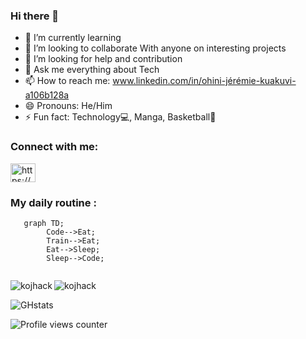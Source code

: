 ### Hi there 👋


- 🌱 I’m currently learning 
- 👯 I’m looking to collaborate With anyone on interesting projects
- 🤔 I’m looking for help and contribution
- 💬 Ask me everything about Tech
- 📫 How to reach me: www.linkedin.com/in/ohini-jérémie-kuakuvi-a106b128a 
- 😄 Pronouns: He/Him
- ⚡ Fun fact: Technology💻, Manga, Basketball🏀


<h3 align="left">Connect with me:</h3>
<p align="left">
<a href="https://www.linkedin.com/in/ohini-j%C3%A9r%C3%A9mie-kuakuvi" target="blank"><img align="center" src="https://raw.githubusercontent.com/rahuldkjain/github-profile-readme-generator/master/src/images/icons/Social/linked-in-alt.svg" alt="https://www.linkedin.com/in/" height="30" width="40" /></a>
</p>


 
### My daily routine :
```mermaid
   graph TD;
        Code-->Eat;
        Train-->Eat;
        Eat-->Sleep;
        Sleep-->Code;
          
```

<p><img align="left" src="https://github-readme-stats.vercel.app/api/top-langs?username=kojhack&show_icons=true&locale=en&layout=compact" alt="kojhack" /></p>

 <p><img align="center" src="https://github-readme-streak-stats.herokuapp.com/?user=kojhack&" alt="kojhack" /></p>
 
![GHstats](https://github-readme-stats.vercel.app/api?username=kojhack&show_icons=true)
        
         
![Profile views counter](https://komarev.com/ghpvc/?username=rishavanand&&style=flat-square)  



